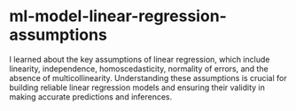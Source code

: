 # ml-model-linear-regression-assumptions
I learned about the key assumptions of linear regression, which include linearity, independence, homoscedasticity, normality of errors, and the absence of multicollinearity. Understanding these assumptions is crucial for building reliable linear regression models and ensuring their validity in making accurate predictions and inferences.
